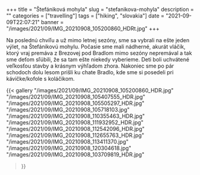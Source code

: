 +++
title = "Štefániková mohyla"
slug = "stefanikova-mohyla"
description = ""
categories = ["travelling"]
tags = ["hiking", "slovakia"]
date = "2021-09-09T22:07:21"
banner = "/images/2021/09/IMG_20210908_105200860_HDRt.jpg"
+++

Na poslednú chvíľu a už mimo letnej sezóny, sme sa vybrali na ešte jeden výlet, na Štefánikovú mohylu. Počasie sme mali nádherné, akurát vláčik, ktorý vraj premáva z Brezovej pod Bradlom mimo sezóny nepremával a tak sme deťom sľúbili, že sa tam ešte niekedy vyberieme. Deti boli uchvátené veľkosťou stavby a krásnym výhľadom zhora. Nakoniec sme po pár schodoch dolu lesom prišli ku chate Bradlo, kde sme si posedeli pri kávičke/kofole s koláčikom.


{{< gallery
  "/images/2021/09/IMG_20210908_105200860_HDR.jpg"
  "/images/2021/09/IMG_20210908_105407555_HDR.jpg"
  "/images/2021/09/IMG_20210908_105505297_HDR.jpg"
  "/images/2021/09/IMG_20210908_105718103.jpg"
  "/images/2021/09/IMG_20210908_110355463_HDR.jpg"
  "/images/2021/09/IMG_20210908_111932952_HDR.jpg"
  "/images/2021/09/IMG_20210908_112542096_HDR.jpg"
  "/images/2021/09/IMG_20210908_112655763_HDR.jpg"
  "/images/2021/09/IMG_20210908_113411370.jpg"
  "/images/2021/09/IMG_20210908_120304618.jpg"
  "/images/2021/09/IMG_20210908_103709819_HDR.jpg"
>}}





